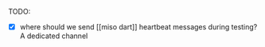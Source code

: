 TODO:
- [x] where should we send [[miso dart]] heartbeat messages during testing? A dedicated channel
